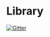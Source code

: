 # Library

[![Gitter](https://badges.gitter.im/Join%20Chat.svg)](https://gitter.im/SetSplin/Library?utm_source=badge&utm_medium=badge&utm_campaign=pr-badge&utm_content=badge)